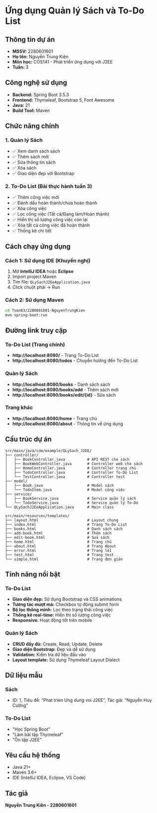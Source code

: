 # Ứng dụng Quản lý Sách và To-Do List

## Thông tin dự án
- **MSSV:** 2280601601
- **Họ tên:** Nguyễn Trung Kiên
- **Môn học:** COS141 - Phát triển ứng dụng với J2EE
- **Tuần:** 3

## Công nghệ sử dụng
- **Backend:** Spring Boot 3.5.3
- **Frontend:** Thymeleaf, Bootstrap 5, Font Awesome
- **Java:** 21
- **Build Tool:** Maven

## Chức năng chính

### 1. Quản lý Sách
- ✅ Xem danh sách sách
- ✅ Thêm sách mới
- ✅ Sửa thông tin sách
- ✅ Xóa sách
- ✅ Giao diện đẹp với Bootstrap

### 2. To-Do List (Bài thực hành tuần 3)
- ✅ Thêm công việc mới
- ✅ Đánh dấu hoàn thành/chưa hoàn thành
- ✅ Xóa công việc
- ✅ Lọc công việc (Tất cả/Đang làm/Hoàn thành)
- ✅ Hiển thị số lượng công việc còn lại
- ✅ Xóa tất cả công việc đã hoàn thành
- ✅ Thống kê chi tiết

## Cách chạy ứng dụng

### Cách 1: Sử dụng IDE (Khuyến nghị)
1. Mở **IntelliJ IDEA** hoặc **Eclipse**
2. Import project Maven
3. Tìm file: `QLySachJ2EeApplication.java`
4. Click chuột phải → Run

### Cách 2: Sử dụng Maven
```bash
cd Tuan03/2280601601-NguyenTrungKien
mvn spring-boot:run
```

## Đường link truy cập

### To-Do List (Trang chính)
- **http://localhost:8080/** - Trang To-Do List
- **http://localhost:8080/todos** - Chuyển hướng đến To-Do List

### Quản lý Sách
- **http://localhost:8080/books** - Danh sách sách
- **http://localhost:8080/books/add** - Thêm sách mới
- **http://localhost:8080/books/edit/{id}** - Sửa sách

### Trang khác
- **http://localhost:8080/home** - Trang chủ
- **http://localhost:8080/about** - Thông tin về ứng dụng

## Cấu trúc dự án

```
src/main/java/com/example/QLySach_J2EE/
├── controller/
│   ├── BookController.java          # API REST cho sách
│   ├── BookWebController.java       # Controller web cho sách
│   ├── HomeController.java          # Controller trang chủ
│   ├── TodoController.java          # Controller To-Do List
│   └── TestController.java          # Controller test
├── model/
│   ├── Book.java                    # Model sách
│   └── TodoItem.java                # Model công việc
├── service/
│   ├── BookService.java             # Service quản lý sách
│   └── TodoService.java             # Service quản lý To-Do
└── QLySachJ2EeApplication.java      # Main class

src/main/resources/templates/
├── layout.html                      # Layout chung
├── index.html                       # Trang To-Do List
├── books.html                       # Danh sách sách
├── add-book.html                    # Thêm sách
├── edit-book.html                   # Sửa sách
├── home.html                        # Trang chủ
├── about.html                       # Trang About
├── error.html                       # Trang lỗi
├── test.html                        # Trang test
└── simple.html                      # Trang đơn giản
```

## Tính năng nổi bật

### To-Do List
- **Giao diện đẹp:** Sử dụng Bootstrap và CSS animations
- **Tương tác mượt mà:** Checkbox tự động submit form
- **Bộ lọc thông minh:** Lọc theo trạng thái công việc
- **Thống kê real-time:** Hiển thị số lượng công việc
- **Responsive:** Hoạt động tốt trên mobile

### Quản lý Sách
- **CRUD đầy đủ:** Create, Read, Update, Delete
- **Giao diện Bootstrap:** Đẹp và dễ sử dụng
- **Validation:** Kiểm tra dữ liệu đầu vào
- **Layout template:** Sử dụng Thymeleaf Layout Dialect

## Dữ liệu mẫu

### Sách
- ID: 1, Tiêu đề: "Phat trien Ung dung voi J2EE", Tác giả: "Nguyễn Huy Cường"

### To-Do List
- "Học Spring Boot"
- "Làm bài tập Thymeleaf"
- "Ôn tập J2EE"

## Yêu cầu hệ thống
- Java 21+
- Maven 3.6+
- IDE (IntelliJ IDEA, Eclipse, VS Code)

## Tác giả
**Nguyễn Trung Kiên - 2280601601** 